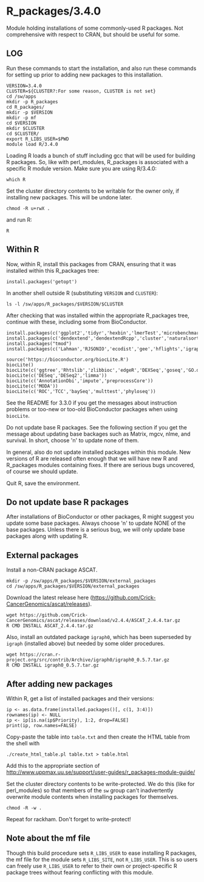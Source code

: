 R_packages/3.4.0
================

Module holding installations of some commonly-used R packages.  Not
comprehensive with respect to CRAN, but should be useful for some.

LOG
---

Run these commands to start the installation, and also run these commands for
setting up prior to adding new packages to this installation.

    VERSION=3.4.0
    CLUSTER=${CLUSTER?:For some reason, CLUSTER is not set}
    cd /sw/apps
    mkdir -p R_packages
    cd R_packages/
    mkdir -p $VERSION
    mkdir -p mf
    cd $VERSION
    mkdir $CLUSTER
    cd $CLUSTER/
    export R_LIBS_USER=$PWD
    module load R/3.4.0

Loading R loads a bunch of stuff including gcc that will be used for building
R packages.  So, like with perl_modules, R_packages is associated with a
specific R module version.  Make sure you are using R/3.4.0:

    which R

Set the cluster directory contents to be writable for the owner only, if
installing new packages.  This will be undone later.

    chmod -R u+rwX .

and run R:

    R


Within R
--------

Now, within R, install this packages from CRAN, ensuring that it was installed
within this R_packages tree:

    install.packages('getopt')

In another shell outside R (substituting `VERSION` and `CLUSTER`):

    ls -l /sw/apps/R_packages/$VERSION/$CLUSTER

After checking that was installed within the appropriate R_packages tree,
continue with these, including some from BioConductor.


    install.packages(c('ggplot2','tidyr','hexbin','lmerTest','microbenchmark','xtable','testthat','DBI','VennDiagram','ade4','adegenet','vegan','ape','assertthat','akima','bitops','boot','caTools','chron','combinat','data.table','reshape2','kernlab','foreach','geiger','dplyr','picante','plyr','pvclust','rmarkdown','permute','markdown','plotrix','openssl','curl','seqinr','stringr','survival','vegan','whisker','zoo','maps','mvtnorm'))
    install.packages(c('dendextend','dendextendRcpp','cluster','naturalsort','gplots','tkrplot'))
    install.packages("tmod")
    install.packages(c('Lahman','RJSONIO','ecodist','gee','hflights','igraph','optparse','proto','reshape'))

    source('https://bioconductor.org/biocLite.R')
    biocLite()
    biocLite(c('ggtree','Rhtslib','zlibbioc','edgeR','DEXSeq','goseq','GO.db','reactome.db','Gviz','org.Mm.eg.db','sva','dada2'))
    biocLite(c('DESeq','DESeq2','limma'))
    biocLite(c('AnnotationDbi','impute','preprocessCore'))
    biocLite(c('MODA'))
    biocLite(c('ROC','TCC','baySeq','multtest','phyloseq'))

See the README for 3.3.0 if you get the messages about instruction problems or
too-new or too-old BioConductor packages when using `biocLite`.

Do not update base R packages.  See the following section if you get the
message about updating base backages such as Matrix, mgcv, nlme, and survival.
In short, choose 'n' to update none of them.

In general, also do not update installed packages within this module.  New
versions of R are released often enough that we will have new R and R_packages
modules containing fixes.  If there are serious bugs uncovered, of course we
should update.

Quit R, save the environment.


Do not update base R packages
-----------------------------

After installations of BioConductor or other packages, R might suggest you
update some base packages.  Always choose 'n' to update NONE of the base
packages.  Unless there is a serious bug, we will only update base packages
along with updating R.


External packages
-----------------

Install a non-CRAN package ASCAT.
  
    mkdir -p /sw/apps/R_packages/$VERSION/external_packages
    cd /sw/apps/R_packages/$VERSION/external_packages

Download the latest release here (https://github.com/Crick-CancerGenomics/ascat/releases).

    wget https://github.com/Crick-CancerGenomics/ascat/releases/download/v2.4.4/ASCAT_2.4.4.tar.gz
    R CMD INSTALL ASCAT_2.4.4.tar.gz

Also, install an outdated package `igraph0`, which has been superseded by
`igraph` (installed above) but needed by some older procedures.

    wget https://cran.r-project.org/src/contrib/Archive/igraph0/igraph0_0.5.7.tar.gz
    R CMD INSTALL igraph0_0.5.7.tar.gz


After adding new packages
-------------------------

Within R, get a list of installed packages and their versions:

    ip <- as.data.frame(installed.packages()[, c(1, 3:4)])
    rownames(ip) <- NULL
    ip <- ip[is.na(ip$Priority), 1:2, drop=FALSE]
    print(ip, row.names=FALSE)

Copy-paste the table into `table.txt` and then create the HTML table from the shell with

    ./create_html_table.pl table.txt > table.html

Add this to the appropriate section of <http://www.uppmax.uu.se/support/user-guides/r_packages-module-guide/>

Set the cluster directory contents to be write-protected.  We do this (like for
perl_modules) so that members of the `sw` group can't inadvertently overwrite
module contents when installing packages for themselves.

    chmod -R -w .

Repeat for rackham.  Don't forget to write-protect!


Note about the mf file
----------------------

Though this build procedure sets `R_LIBS_USER` to ease installing R packages,
the mf file for the module sets `R_LIBS_SITE`, not `R_LIBS_USER`.  This is so
users can freely use `R_LIBS_USER` to refer to their own or project-specific R
package trees without fearing conflicting with this module.

